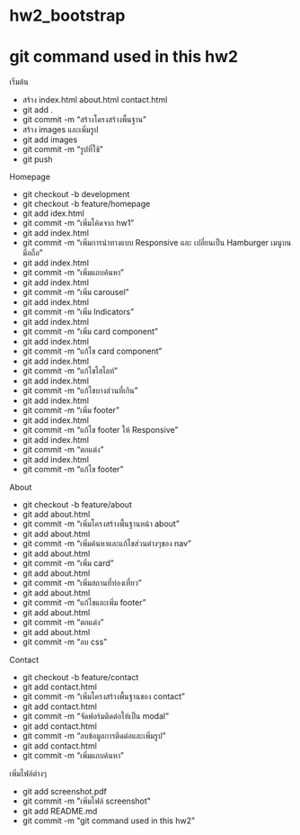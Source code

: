 # hw2_bootstrap

# git command used in this hw2
เริ่มต้น
- สร้าง index.html about.html contact.html
- git add .
- git commit -m “สร้างโครงสร้างพื้นฐาน”
- สร้าง images และเพิ่มรูป
- git add images
- git commit -m “รูปที่ใช้”
- git push

Homepage
- git checkout -b development
- git checkout -b feature/homepage
- git add idex.html
- git commit -m “เพิ่มโค้ดจาก hw1”
- git add index.html
- git commit -m “เพิ่มการนำทางแบบ Responsive และ เปลี่ยนเป็น Hamburger เมนูบนมือถือ”
- git add index.html
- git commit -m “เพิ่มแถบค้นหา”
- git add index.html
- git commit -m “เพิ่ม carousel”
- git add index.html
- git commit -m “เพิ่ม Indicators”
- git add index.html
- git commit -m “เพิ่ม card component”
- git add index.html
- git commit -m “แก้ไข card component”
- git add index.html
- git commit -m “แก้ไขไฮไลท์”
- git add index.html
- git commit -m “แก้ไขบางส่วนที่เกิน”
- git add index.html
- git commit -m “เพิ่ม footer”
- git add index.html
- git commit -m “แก้ไข footer ให้ Responsive”
- git add index.html
- git commit -m “ตกแต่ง”
- git add index.html
- git commit -m “แก้ไข footer”

About
- git checkout -b feature/about
- git add about.html
- git commit -m “เพิ่มโครงสร้างพื้นฐานหน้า about”
- git add about.html
- git commit -m “เพิ่มค้นหาและแก้ไขส่วนต่างๆของ nav”
- git add about.html
- git commit -m “เพิ่ม card”
- git add about.html
- git commit -m “เพิ่มสถานที่ท่องเที่ยว”
- git add about.html
- git commit -m “แก้ไขและเพิ่ม footer”
- git add about.html
- git commit -m “ตกแต่ง”
- git add about.html
- git commit -m “ลบ css”

Contact
- git checkout -b feature/contact
- git add contact.html
- git commit -m “เพิ่มโครงสร้างพื้นฐานของ contact”
- git add contact.html
- git commit -m “จัดฟอร์มติดต่อให้เป็น modal”
- git add contact.html
- git commit -m “ลบข้อมูลการติดต่อและเพิ่มรูป”
- git add contact.html
- git commit -m “เพิ่มแถบค้นหา”

เพิ่มไฟล์ต่างๆ
- git add screenshot.pdf
- git commit -m "เพิ่มไฟล์ screenshot"
- git add README.md
- git commit -m "git command used in this hw2"